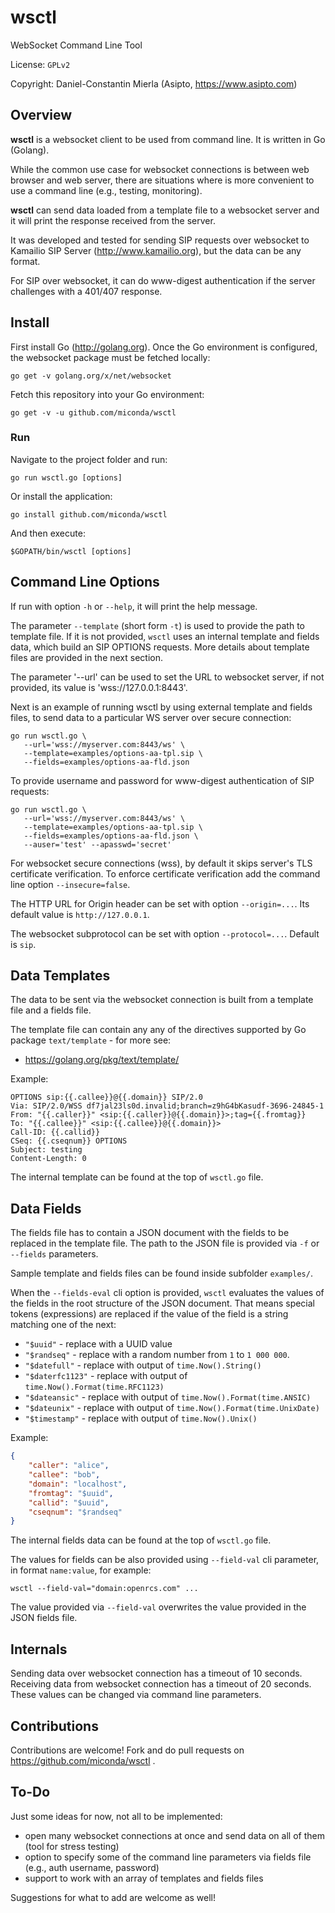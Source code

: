 # wsctl #
WebSocket Command Line Tool

License: `GPLv2`

Copyright: Daniel-Constantin Mierla (Asipto, https://www.asipto.com)

## Overview ##

**wsctl** is a websocket client to be used from command line. It is written in Go (Golang).

While the common use case for websocket connections is between web browser and web server, there are situations where is more convenient to use a command line (e.g., testing, monitoring).

**wsctl** can send data loaded from a template file to a websocket server and it will print the response received from the server.

It was developed and tested for sending SIP requests over websocket to Kamailio SIP Server (http://www.kamailio.org), but the data can be any format.

For SIP over websocket, it can do www-digest authentication if the server challenges with a 401/407 response.

## Install ##

First install Go (http://golang.org). Once the Go environment is configured, the websocket package must be fetched locally:

```
go get -v golang.org/x/net/websocket
```

Fetch this repository into your Go environment:

```
go get -v -u github.com/miconda/wsctl
```

### Run ##

Navigate to the project folder and run:

```
go run wsctl.go [options]
```

Or install the application:

```
go install github.com/miconda/wsctl
```

And then execute:

```
$GOPATH/bin/wsctl [options]
```

## Command Line Options ##

If run with option `-h` or `--help`, it will print the help message.

The parameter `--template` (short form `-t`) is used to provide the path to template file.
If it is not provided, `wsctl` uses an internal template and fields data, which
build an SIP OPTIONS requests. More details about template files are provided in the next section.

The parameter '--url' can be used to set the URL to websocket server, if not provided, its value is 'wss://127.0.0.1:8443'.

Next is an example of running wsctl by using external template and fields files, to send data to a particular WS server over secure connection:

```
go run wsctl.go \
   --url='wss://myserver.com:8443/ws' \
   --template=examples/options-aa-tpl.sip \
   --fields=examples/options-aa-fld.json
```

To provide username and password for www-digest authentication of SIP requests:

```
go run wsctl.go \
   --url='wss://myserver.com:8443/ws' \
   --template=examples/options-aa-tpl.sip \
   --fields=examples/options-aa-fld.json \
   --auser='test' --apasswd='secret'
```

For websocket secure connections (wss), by default it skips server's TLS certificate verification. To enforce certificate verification add the command line option `--insecure=false`.

The HTTP URL for Origin header can be set with option `--origin=...`. Its default value is `http://127.0.0.1`.

The websocket subprotocol can be set with option `--protocol=...`. Default is `sip`.

## Data Templates ##

The data to be sent via the websocket connection is built from a template file and a fields file.

The template file can contain any any of the directives supported by Go package `text/template` - for more see:

  * https://golang.org/pkg/text/template/

Example:

```
OPTIONS sip:{{.callee}}@{{.domain}} SIP/2.0
Via: SIP/2.0/WSS df7jal23ls0d.invalid;branch=z9hG4bKasudf-3696-24845-1
From: "{{.caller}}" <sip:{{.caller}}@{{.domain}}>;tag={{.fromtag}}
To: "{{.callee}}" <sip:{{.callee}}@{{.domain}}>
Call-ID: {{.callid}}
CSeq: {{.cseqnum}} OPTIONS
Subject: testing
Content-Length: 0

```

The internal template can be found at the top of `wsctl.go` file.

## Data Fields ##

The fields file has to contain a JSON document with the fields to be replaced
in the template file. The path to the JSON file is provided via `-f` or `--fields`
parameters.

Sample template and fields files can be found inside subfolder `examples/`.

When the `--fields-eval` cli option is provided, `wsctl` evaluates the values of the
fields in the root structure of the JSON document. That means special tokens (expressions)
are replaced if the value of the field is a string matching one of the next:

  * `"$uuid"` - replace with a UUID value
  * `"$randseq"` - replace with a random number from `1` to `1 000 000`.
  * `"$datefull"` - replace with output of `time.Now().String()`
  * `"$daterfc1123"` - replace with output of `time.Now().Format(time.RFC1123)`
  * `"$dateansic"` - replace with output of `time.Now().Format(time.ANSIC)`
  * `"$dateunix"` - replace with output of `time.Now().Format(time.UnixDate)`
  * `"$timestamp"` - replace with output of `time.Now().Unix()`

Example:

```json
{
	"caller": "alice",
	"callee": "bob",
	"domain": "localhost",
	"fromtag": "$uuid",
	"callid": "$uuid",
	"cseqnum": "$randseq"
}
```

The internal fields data can be found at the top of `wsctl.go` file.

The values for fields can be also provided using `--field-val` cli parameter, in
format `name:value`, for example:

```
wsctl --field-val="domain:openrcs.com" ...
```

The value provided via `--field-val` overwrites the value provided in the
JSON fields file.

## Internals ##

Sending data over websocket connection has a timeout of 10 seconds. Receiving data from websocket connection has a timeout of 20 seconds. These values can be changed via command line parameters.

## Contributions ##

Contributions are welcome! Fork and do pull requests on https://github.com/miconda/wsctl .

## To-Do ##

Just some ideas for now, not all to be implemented:

  * open many websocket connections at once and send data on all of them (tool for stress testing)
  * option to specify some of the command line parameters via fields file (e.g., auth username, password)
  * support to work with an array of templates and fields files

Suggestions for what to add are welcome as well!

